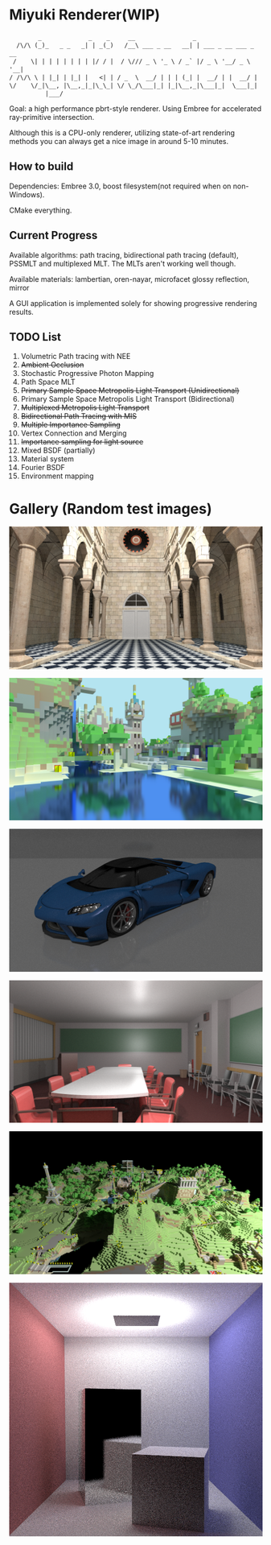 

# Miyuki Renderer(WIP)

```
        _             _    _     __                _
  /\/\ (_)_   _ _   _| | _(_)   /__\ ___ _ __   __| | ___ _ __ ___ _ __
 /    \| | | | | | | | |/ / |  / \/// _ \ '_ \ / _` |/ _ \ '__/ _ \ '__|
/ /\/\ \ | |_| | |_| |   <| | / _  \  __/ | | | (_| |  __/ | |  __/ |
\/    \/_|\__, |\__,_|_|\_\_| \/ \_/\___|_| |_|\__,_|\___|_|  \___|_|
          |___/
```

Goal: a high performance pbrt-style renderer. Using Embree for accelerated ray-primitive intersection.

Although this is a CPU-only renderer, utilizing state-of-art rendering methods you can always get a nice image in around 5-10 minutes.

## How to build

Dependencies: Embree 3.0, boost filesystem(not required when on non-Windows).

CMake everything.

## Current Progress 

Available algorithms: path tracing, bidirectional path tracing (default), PSSMLT and multiplexed MLT. The MLTs aren't working well though.

Available materials: lambertian, oren-nayar, microfacet glossy reflection, mirror

A GUI application is implemented solely for showing progressive rendering results.

##  TODO List

1. Volumetric Path tracing with NEE
2. ~~Ambient Occlusion~~
3. Stochastic Progressive Photon Mapping
4. Path Space MLT
5. ~~Primary Sample Space Metropolis Light Transport (Unidirectional)~~
6. Primary Sample Space Metropolis Light Transport (Bidirectional)
7. ~~Multiplexed Metropolis Light Transport~~
8. ~~Bidirectional Path Tracing with MIS~~ 
9. ~~Multiple Importance Sampling~~
10. Vertex Connection and Merging
11. ~~Importance sampling for light source~~
12. Mixed BSDF (partially)
13. Material system
14. Fourier BSDF
15. Environment mapping

# Gallery (Random test images)

![](gallery/sibenik.png)

![](gallery/vokselia_spawn_pr0.1.png)

![](gallery/sportsCar.png)

![](gallery/conference.png)

![](gallery/vokselia_spawn.png)

![](gallery/tough_box.png)


